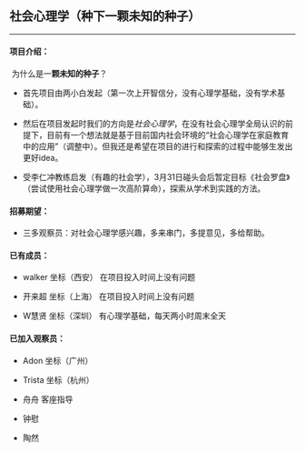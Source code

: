 ## 社会心理学（种下一颗未知的种子）



------



#### 项目介绍：



​        为什么是一**颗未知的种子**？



- 首先项目由两小白发起（第一次上开智信分，没有心理学基础，没有学术基础）。



- 然后在项目发起时我们的方向是*社会心理学*，在没有社会心理学全局认识的前提下，目前有一个想法就是基于目前国内社会环境的“社会心理学在家庭教育中的应用”（调整中）。但我还是希望在项目的进行和探索的过程中能够生发出更好idea。



- 受李仁冲教练启发（有趣的社会学），3月31日碰头会后暂定目标《社会罗盘》（尝试使用社会心理学做一次高阶算命），探索从学术到实践的方法。



#### 招募期望：



- 三多观察员：对社会心理学感兴趣，多来串门，多提意见，多给帮助。



#### 已有成员：



- walker   坐标（西安）  在项目投入时间上没有问题



- 开来超    坐标（上海）  在项目投入时间上没有问题



- W慧贤     坐标（深圳）  有心理学基础，每天两小时周末全天



#### 已加入观察员：



- Adon    坐标（广州）



- Trista  坐标（杭州）



- 舟舟   客座指导



- 钟慰   



- 陶然
